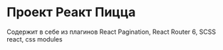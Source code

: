# Проект Реакт Пицца

Содержит в себе из плагинов React Pagination, React Router 6, SCSS react, css modules
